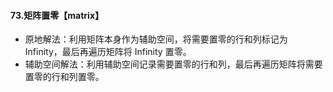 #### 73.矩阵置零【matrix】

- 原地解法：利用矩阵本身作为辅助空间，将需要置零的行和列标记为 Infinity，最后再遍历矩阵将 Infinity 置零。
- 辅助空间解法：利用辅助空间记录需要置零的行和列，最后再遍历矩阵将需要置零的行和列置零。





